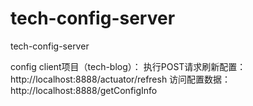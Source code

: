 # tech-config-server
tech-config-server

config client项目（tech-blog）：
执行POST请求刷新配置：http://localhost:8888/actuator/refresh
访问配置数据：http://localhost:8888/getConfigInfo